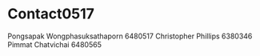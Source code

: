 # Contact0517
Pongsapak Wongphasuksathaporn 6480517
Christopher Phillips 6380346
Pimmat Chatvichai 6480565
